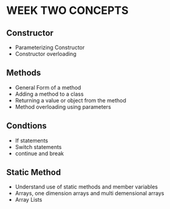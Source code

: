 # WEEK TWO CONCEPTS

## Constructor
- Parameterizing Constructor
- Constructor overloading

## Methods
- General Form of a method
- Adding a method to a class
- Returning a value or object from the method
- Method overloading using parameters

## Condtions
- If statements
- Switch statements
- continue and break

## Static Method
- Understand use of static methods and member variables
- Arrays, one dimension arrays and multi demensional arrays
- Array Lists